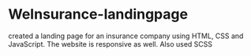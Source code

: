# WeInsurance-landingpage
created a landing page for an insurance company using HTML, CSS and JavaScript. The website is responsive as well. Also used SCSS
